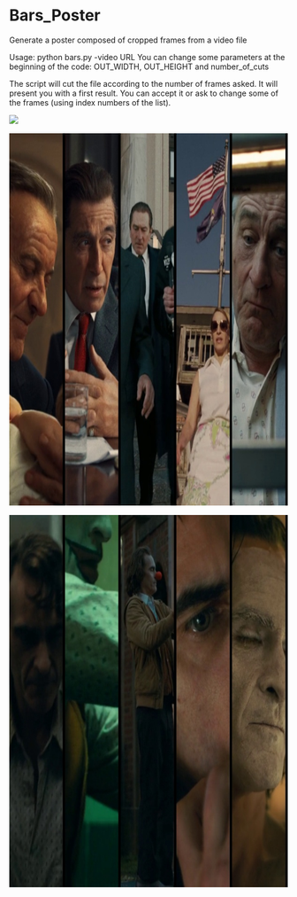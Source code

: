 # Bars_Poster
Generate a poster composed of cropped frames from a video file


Usage: python bars.py -video URL
You can change some parameters at the beginning of the code: OUT_WIDTH, OUT_HEIGHT and number_of_cuts 

The script will cut the file according to the number of frames asked. It will present you with a first result. You can accept it or ask to change some of the frames (using index numbers of the list).

![](test.gif)

![](Irishman.jpg)

![](Joker.jpg)
